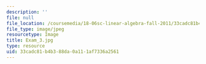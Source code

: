 ```yaml
---
description: ''
file: null
file_location: /coursemedia/18-06sc-linear-algebra-fall-2011/33cadc81b4b388da0a111af7336a2561_Exam_3.jpg
file_type: image/jpeg
resourcetype: Image
title: Exam_3.jpg
type: resource
uid: 33cadc81-b4b3-88da-0a11-1af7336a2561
---
```

